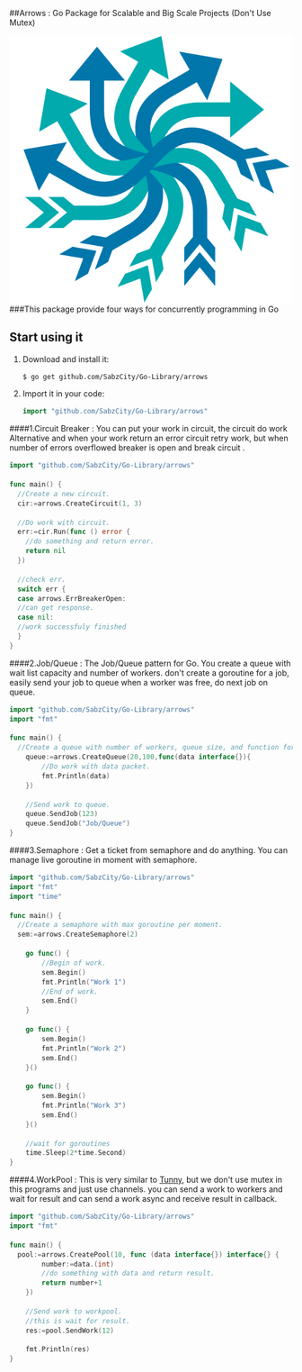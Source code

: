##Arrows : Go Package for Scalable and Big Scale Projects (Don't Use Mutex)

<img align="right" src="./etc/logo.png">

###This package provide four ways for concurrently programming in Go

## Start using it

1. Download and install it:

    ```sh
    $ go get github.com/SabzCity/Go-Library/arrows
    ```

2. Import it in your code:

    ```go
    import "github.com/SabzCity/Go-Library/arrows"
    ```

####1.Circuit Breaker :
You can put your work in circuit, the circuit do work Alternative and when
your work return an error circuit retry work, but when number of errors overflowed
breaker is open and break circuit .

```go
import "github.com/SabzCity/Go-Library/arrows"

func main() {
  //Create a new circuit.
  cir:=arrows.CreateCircuit(1, 3)

  //Do work with circuit.
  err:=cir.Run(func () error {
    //do something and return error.
    return nil
  })

  //check err.
  switch err {
  case arrows.ErrBreakerOpen:
  //can get response.
  case nil:
  //work successfuly finished
  }
}
```

####2.Job/Queue :
The Job/Queue pattern for Go. You create a queue with wait list capacity and
number of workers. don't create a goroutine for a job, easily send your job to queue
when a worker was free, do next job on queue.

```go
import "github.com/SabzCity/Go-Library/arrows"
import "fmt"

func main() {
  //Create a queue with number of workers, queue size, and function for action.
	queue:=arrows.CreateQueue(20,100,func(data interface{}){
		//Do work with data packet.
		fmt.Println(data)
	})

	//Send work to queue.
	queue.SendJob(123)
	queue.SendJob("Job/Queue")
}
```

####3.Semaphore :
Get a ticket from semaphore and do anything. You can manage live
goroutine in moment with semaphore.

```go
import "github.com/SabzCity/Go-Library/arrows"
import "fmt"
import "time"

func main() {
  //Create a semaphore with max goroutine per moment.
  sem:=arrows.CreateSemaphore(2)

	go func() {
		//Begin of work.
		sem.Begin()
		fmt.Println("Work 1")
		//End of work.
		sem.End()
	}

	go func() {
		sem.Begin()
		fmt.Println("Work 2")
		sem.End()
	}()

	go func() {
		sem.Begin()
		fmt.Println("Work 3")
		sem.End()
	}()

	//wait for goroutines
	time.Sleep(2*time.Second)
}
```

####4.WorkPool :
This is very similar to [Tunny](https://github.com/Jeffail/tunny/), but
we don't use mutex in this programs and just use channels.
you can send  a work to workers and wait for result and
can send a work async and receive result in callback.

```go
import "github.com/SabzCity/Go-Library/arrows"
import "fmt"

func main() {
  pool:=arrows.CreatePool(10, func (data interface{}) interface{} {
		number:=data.(int)
		//do something with data and return result.
		return number+1
	})

	//Send work to workpool.
	//this is wait for result.
	res:=pool.SendWork(12)

	fmt.Println(res)
}
```
